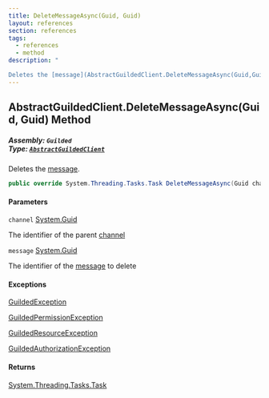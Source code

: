 ```yaml
---
title: DeleteMessageAsync(Guid, Guid)
layout: references
section: references
tags:
  - references
  - method
description: "

Deletes the [message](AbstractGuildedClient.DeleteMessageAsync(Guid,Guid)#Guilded.AbstractGuildedClient.DeleteMessageAsync(Guid,Guid).message 'Guilded.AbstractGuildedClient.DeleteMessageAsync(Guid, Guid).message')."
---
```


## AbstractGuildedClient.DeleteMessageAsync(Guid, Guid) Method
##### **Assembly:** `Guilded`<br/>**Type:** [`AbstractGuildedClient`](AbstractGuildedClient 'Guilded.AbstractGuildedClient')

Deletes the [message](AbstractGuildedClient.DeleteMessageAsync(Guid,Guid)#Guilded.AbstractGuildedClient.DeleteMessageAsync(Guid,Guid).message 'Guilded.AbstractGuildedClient.DeleteMessageAsync(Guid, Guid).message').

```csharp
public override System.Threading.Tasks.Task DeleteMessageAsync(Guid channel, Guid message);
```
#### Parameters

<a name='Guilded.AbstractGuildedClient.DeleteMessageAsync(Guid,Guid).channel'></a>

`channel` [System.Guid](https://docs.microsoft.com/en-us/dotnet/api/System.Guid 'System.Guid')

The identifier of the parent [channel](ServerChannel 'Guilded.Base.Servers.ServerChannel')

<a name='Guilded.AbstractGuildedClient.DeleteMessageAsync(Guid,Guid).message'></a>

`message` [System.Guid](https://docs.microsoft.com/en-us/dotnet/api/System.Guid 'System.Guid')

The identifier of the [message](Message 'Guilded.Base.Content.Message') to delete

#### Exceptions

[GuildedException](GuildedException 'Guilded.Base.GuildedException')

[GuildedPermissionException](GuildedPermissionException 'Guilded.Base.GuildedPermissionException')

[GuildedResourceException](GuildedResourceException 'Guilded.Base.GuildedResourceException')

[GuildedAuthorizationException](GuildedAuthorizationException 'Guilded.Base.GuildedAuthorizationException')

#### Returns
[System.Threading.Tasks.Task](https://docs.microsoft.com/en-us/dotnet/api/System.Threading.Tasks.Task 'System.Threading.Tasks.Task')